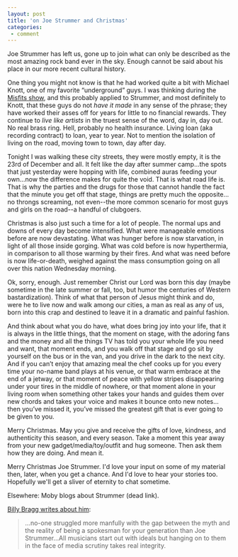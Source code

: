 ```yaml
---
layout: post
title: 'on Joe Strummer and Christmas'
categories:
 - comment
---
```


Joe Strummer has left us, gone up to join what can only be described as the most amazing rock band ever in the sky. Enough cannot be said about his place in our more recent cultural history.

One thing you might not know is that he had worked quite a bit with Michael Knott, one of my favorite “underground” guys. I was thinking during the [Misfits show]({{site.url}}/2002/12/22/Misfits-show/), and this probably applied to Strummer, and most definitely to Knott, that these guys do not _have it made_ in any sense of the phrase; they have worked their asses off for years for little to no financial rewards. They continue to _live like artists_ in the truest sense of the word, day in, day out. No real brass ring. Hell, probably no health insurance. Living loan (aka recording contract) to loan, year to year. Not to mention the isolation of living on the road, moving town to town, day after day.

Tonight I was walking these city streets, they were mostly empty, it is the 23rd of December and all. It felt like the day after summer camp…the spots that just yesterday were hopping with life, combined auras feeding your own…now the difference makes for quite the void. That is what road life is. That is why the parties and the drugs for those that cannot handle the fact that the minute you get off that stage, things are pretty much the opposite…no throngs screaming, not even--the more common scenario for most guys and girls on the road--a handful of clubgoers.

Christmas is also just such a time for a lot of people. The normal ups and downs of every day become intensified. What were manageable emotions before are now devastating. What was hunger before is now starvation, in light of all those inside gorging. What was cold before is now hyperthermia, in comparison to all those warming by their fires. And what was need before is now life-or-death, weighed against the mass consumption going on all over this nation Wednesday morning.

Ok, sorry, enough. Just remember Christ our Lord was born this day (maybe sometime in the late summer or fall, too, but humor the centuries of Western bastardization). Think of what that person of Jesus might think and do, were he to live now and walk among our cities, a man as real as any of us, born into this crap and destined to leave it in a dramatic and painful fashion.

And think about what you do have, what does bring joy into your life, that it is always in the little things, that the moment on stage, with the adoring fans and the money and all the things TV has told you your whole life you need and want, that moment ends, and you walk off that stage and go sit by yourself on the bus or in the van, and you drive in the dark to the next city. And if you can’t enjoy that amazing meal the chef cooks up for you every time your no-name band plays at his venue, or that warm embrace at the end of a jetway, or that moment of peace with yellow stripes disappearing under your tires in the middle of nowhere, or that moment alone in your living room when something other takes your hands and guides them over new chords and takes your voice and makes it bounce onto new notes…then you’ve missed it, you’ve missed the greatest gift that is ever going to be given to you.

Merry Christmas. May you give and receive the gifts of love, kindness, and authenticity this season, and every season. Take a moment this year away from your new gadget/media/toy/outfit and hug someone. Then ask them how they are doing. And mean it.

Merry Christmas Joe Strummer. I'd love your input on some of my material then, later, when you get a chance. And I'd love to hear your stories too. Hopefully we'll get a sliver of eternity to chat sometime.

Elsewhere: <a class="dead">Moby blogs about Strummer (dead link)</a>.

<a href="http://news.bbc.co.uk/2/hi/entertainment/2602083.stm">Billy Bragg writes about him</a>: 

<blockquote>...no-one struggled more manfully with the gap between the myth and the reality of being a spokesman for your generation than Joe Strummer...All musicians start out with ideals but hanging on to them in the face of media scrutiny takes real integrity.</blockquote>
